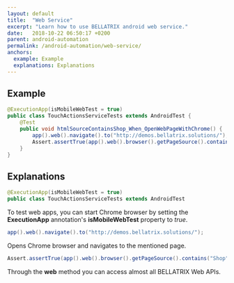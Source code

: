 ```yaml
---
layout: default
title:  "Web Service"
excerpt: "Learn how to use BELLATRIX android web service."
date:   2018-10-22 06:50:17 +0200
parent: android-automation
permalink: /android-automation/web-service/
anchors:
  example: Example
  explanations: Explanations
---
```

Example
-------
```java
@ExecutionApp(isMobileWebTest = true)
public class TouchActionsServiceTests extends AndroidTest {
    @Test
    public void htmlSourceContainsShop_When_OpenWebPageWithChrome() {
        app().web().navigate().to("http://demos.bellatrix.solutions/");
        Assert.assertTrue(app().web().browser().getPageSource().contains("Shop"));
    }
}
```

Explanations
------------
```java
@ExecutionApp(isMobileWebTest = true)
public class TouchActionsServiceTests extends AndroidTest
```
To test web apps, you can start Chrome browser by setting the **ExecutionApp** annotation's **isMobileWebTest** property to *true*.
```java
app().web().navigate().to("http://demos.bellatrix.solutions/");
```
Opens Chrome browser and navigates to the mentioned page.
```java
Assert.assertTrue(app().web().browser().getPageSource().contains("Shop"));
```
Through the **web** method you can access almost all BELLATRIX Web APIs.